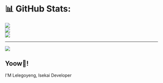 # 📊 GitHub Stats:
![](https://github-readme-stats.vercel.app/api?username=lelegoyeng&theme=dark&hide_border=false&include_all_commits=false&count_private=false)<br/>
![](https://github-readme-streak-stats.herokuapp.com/?user=lelegoyeng&theme=dark&hide_border=false)<br/>
![](https://github-readme-stats.vercel.app/api/top-langs/?username=lelegoyeng&theme=dark&hide_border=false&include_all_commits=false&count_private=false&layout=compact)

---
[![](https://visitcount.itsvg.in/api?id=lelegoyeng&icon=0&color=0)](https://visitcount.itsvg.in)

<!-- Proudly created with GPRM ( https://gprm.itsvg.in ) -->

<h2 align="left">Yoow👋!</h2>

<div>I'M Lelegoyeng, Isekai Developer </div>
